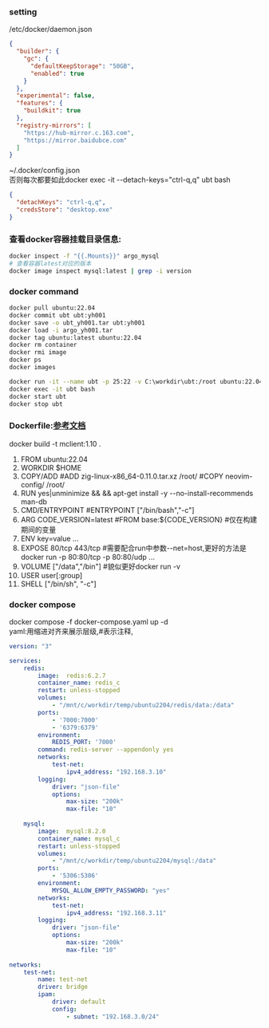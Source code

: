 ### setting
/etc/docker/daemon.json
```json
{
  "builder": {
    "gc": {
      "defaultKeepStorage": "50GB",
      "enabled": true
    }
  },
  "experimental": false,
  "features": {
    "buildkit": true
  },
  "registry-mirrors": [
    "https://hub-mirror.c.163.com",
    "https://mirror.baidubce.com"
  ]
}
```
~/.docker/config.json  
否则每次都要如此docker exec -it --detach-keys="ctrl-q,q" ubt bash
```json
{
  "detachKeys": "ctrl-q,q",
  "credsStore": "desktop.exe"
}
```

### 查看docker容器挂载目录信息:
```bash
docker inspect -f "{{.Mounts}}" argo_mysql
# 查看容器latest对应的版本
docker image inspect mysql:latest | grep -i version
```

### docker command
```bash
docker pull ubuntu:22.04
docker commit ubt ubt:yh001
docker save -o ubt_yh001.tar ubt:yh001
docker load -i argo_yh001.tar
docker tag ubuntu:latest ubuntu:22.04
docker rm container
docker rmi image
docker ps
docker images

docker run -it --name ubt -p 25:22 -v C:\workdir\ubt:/root ubuntu:22.04 /bin/bash
docker exec -it ubt bash
docker start ubt
docker stop ubt
```

### Dockerfile:[参考文档](https://docs.docker.com/engine/reference/builder/)
docker build -t mclient:1.10 .
1. FROM ubuntu:22.04
2. WORKDIR $HOME
3. COPY/ADD #ADD zig-linux-x86_64-0.11.0.tar.xz /root/ #COPY neovim-config/ /root/
4. RUN yes|unminimize && && apt-get install -y --no-install-recommends man-db
5. CMD/ENTRYPOINT #ENTRYPOINT ["/bin/bash","-c"]
6. ARG CODE_VERSION=latest #FROM base:${CODE_VERSION} #仅在构建期间的变量
7. ENV key=value ...
8. EXPOSE 80/tcp 443/tcp #需要配合run中参数--net=host,更好的方法是docker run -p 80:80/tcp -p 80:80/udp ...
9. VOLUME ["/data","/bin"] #貌似更好docker run -v
10. USER user[:group]
11. SHELL ["/bin/sh", "-c"]

### docker compose
docker compose -f docker-compose.yaml up -d  
yaml:用缩进对齐来展示层级,#表示注释,
```yaml
version: "3"

services:
    redis:
        image:  redis:6.2.7
        container_name: redis_c
        restart: unless-stopped
        volumes:
            - "/mnt/c/workdir/temp/ubuntu2204/redis/data:/data"
        ports:
            - '7000:7000'
            - '6379:6379'
        environment:
            REDIS_PORT: '7000'
        command: redis-server --appendonly yes
        networks:
            test-net:
                ipv4_address: "192.168.3.10"
        logging:
            driver: "json-file"
            options:
                max-size: "200k"
                max-file: "10"
                
    mysql:
        image:  mysql:8.2.0
        container_name: mysql_c
        restart: unless-stopped
        volumes:
            - "/mnt/c/workdir/temp/ubuntu2204/mysql:/data"
        ports:
            - '5306:5306'
        environment:
            MYSQL_ALLOW_EMPTY_PASSWORD: "yes"
        networks:
            test-net:
                ipv4_address: "192.168.3.11"
        logging:
            driver: "json-file"
            options:
                max-size: "200k"
                max-file: "10"
         
networks:
    test-net:
        name: test-net
        driver: bridge
        ipam:
            driver: default
            config:
                - subnet: "192.168.3.0/24"

```

